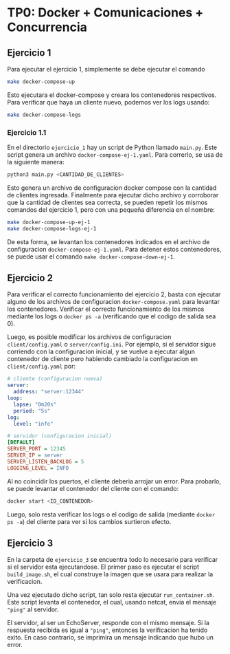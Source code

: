 # TP0: Docker + Comunicaciones + Concurrencia

## Ejercicio 1
Para ejecutar el ejercicio 1, simplemente se debe ejecutar el comando

```bash
make docker-compose-up
```

Esto ejecutara el docker-compose y creara los contenedores respectivos. Para verificar que haya un cliente nuevo, podemos ver los logs usando:

```bash
make docker-compose-logs
```

### Ejercicio 1.1
En el directorio `ejercicio_1` hay un script de Python llamado `main.py`. Este script genera un archivo `docker-compose-ej-1.yaml`. Para correrlo, se usa de la siguiente manera:

```bash
python3 main.py <CANTIDAD_DE_CLIENTES>
```

Esto genera un archivo de configuracion docker compose con la cantidad de clientes ingresada. Finalmente para ejecutar dicho archivo y corroborar que la cantidad de clientes sea correcta, se pueden repetir los mismos comandos del ejercicio 1, pero con una pequeña diferencia en el nombre:

```bash
make docker-compose-up-ej-1
make docker-compose-logs-ej-1
```

De esta forma, se levantan los contenedores indicados en el archivo de configuracion `docker-compose-ej-1.yaml`. Para detener estos contenedores, se puede usar el comando `make docker-compose-down-ej-1`.


## Ejercicio 2
Para verificar el correcto funcionamiento del ejercicio 2, basta con ejecutar alguno de los archivos de configuracion `docker-compose.yaml` para levantar los contenedores. Verificar el correcto funcionamiento de los mismos mediante los logs o `docker ps -a` (verificando que el codigo de salida sea 0).

Luego, es posible modificar los archivos de configuracion `client/config.yaml` o `server/config.ini`. Por ejemplo, si el servidor sigue corriendo con la configuracion inicial, y se vuelve a ejecutar algun contenedor de cliente pero habiendo cambiado la configuracion en `client/config.yaml` por:
```yaml
# cliente (configuracion nueva)
server:
  address: "server:12344"
loop:
  lapse: "0m20s"
  period: "5s"
log:
  level: "info"
  ```

```ini
# servidor (configuracion inicial)
[DEFAULT]
SERVER_PORT = 12345
SERVER_IP = server
SERVER_LISTEN_BACKLOG = 5
LOGGING_LEVEL = INFO
```

Al no coincidir los puertos, el cliente deberia arrojar un error. Para probarlo, se puede levantar el contenedor del cliente con el comando:
```bash
docker start <ID_CONTENEDOR>
```

Luego, solo resta verificar los logs o el codigo de salida (mediante `docker ps -a`) del cliente para ver si los cambios surtieron efecto.


## Ejercicio 3
En la carpeta de `ejercicio_3` se encuentra todo lo necesario para verificar si el servidor esta ejecutandose. El primer paso es ejecutar el script `build_image.sh`, el cual construye la imagen que se usara para realizar la verificacion. 

Una vez ejecutado dicho script, tan solo resta ejecutar `run_container.sh`. Este script levanta el contenedor, el cual, usando netcat, envia el mensaje `"ping"` al servidor. 

El servidor, al ser un EchoServer, responde con el mismo mensaje. Si la respuesta recibida es igual a `"ping"`, entonces la verificacion ha tenido exito. En caso contrario, se imprimira un mensaje indicando que hubo un error.
